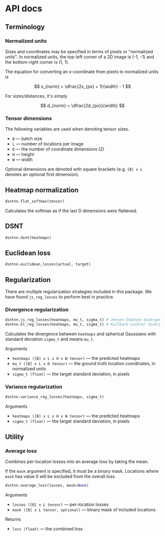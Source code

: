 # API docs

## Terminology

### Normalized units

Sizes and coordinates may be specified in terms of pixels or "normalized units".
In normalized units, the top-left corner of a 2D image is (-1, -1) and the bottom-right
corner is (1, 1).

The equation for converting an x-coordinate from pixels to normalized units is

$$
x_{norm} = \dfrac{2x_{px} + 1}{width} - 1
$$

For sizes/distances, it's simply

$$
d_{norm} = \dfrac{2d_{px}}{width}
$$

### Tensor dimensions

The following variables are used when denoting tensor sizes.

* `B` — batch size
* `L` — number of locations per image
* `D` — the number of coordinate dimensions (2)
* `H` — height
* `W` — width

Optional dimensions are denoted with square brackets (e.g. `[B] x L` denotes an optional
first dimension).

## Heatmap normalization

```python
dsntnn.flat_softmax(tensor)
```

Calculates the softmax as if the last D dimensions were flattened.

## DSNT

```python
dsntnn.dsnt(heatmaps)
```

## Euclidean loss

```python
dsntnn.euclidean_losses(actual, target)
```

## Regularization

There are multiple regularization strategies included in this package.
We have found `js_reg_losses` to perform best in practice.

### Divergence regularization

```python
dsntnn.js_reg_losses(heatmaps, mu_t, sigma_t) # Jensen-Shannon divergence
dsntnn.kl_reg_losses(heatmaps, mu_t, sigma_t) # Kullback-Leibler divergence
```

Calculates the divergence between `heatmaps` and spherical Gaussians
with standard deviation `sigma_t` and means `mu_t`.

Arguments

* `heatmaps ([B] x L x H x W tensor)` — the predicted heatmaps
* `mu_t ([B] x L x D tensor)` — the ground truth location coordinates, in normalized units
* `sigma_t (float)` — the target standard deviation, in pixels

### Variance regularization

```python
dsntnn.variance_reg_losses(heatmaps, sigma_t)
```

Arguments

* `heatmaps ([B] x L x H x W tensor)` — the predicted heatmaps
* `sigma_t (float)` — the target standard deviation, in pixels

## Utility

### Average loss

Combines per-location losses into an average loss by taking the mean.

If the `mask` argument is specified, it must be a binary mask.
Locations where `mask` has value 0 will be excluded from the overall loss.

```python
dsntnn.average_loss(losses, mask=None)
```

Arguments

* `losses ([B] x L tensor)` — per-location losses
* `mask ([B] x L tensor, optional)` — binary mask of included locations

Returns

* `loss (float)` — the combined loss
